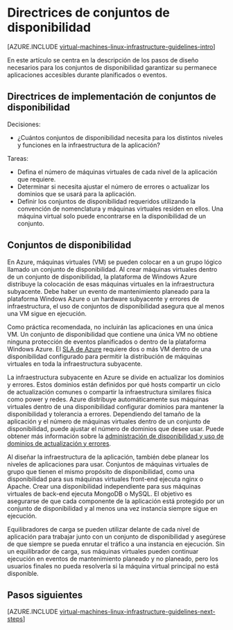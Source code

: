 <properties
    pageTitle="Disponibilidad de establece directrices | Microsoft Azure"
    description="Obtenga información sobre las directrices de diseño e implementación claves para implementar conjuntos de disponibilidad de los servicios de infraestructura de Azure."
    documentationCenter=""
    services="virtual-machines-linux"
    authors="iainfoulds"
    manager="timlt"
    editor=""
    tags="azure-resource-manager"/>

<tags
    ms.service="virtual-machines-linux"
    ms.workload="infrastructure-services"
    ms.tgt_pltfrm="vm-linux"
    ms.devlang="na"
    ms.topic="article"
    ms.date="09/08/2016"
    ms.author="iainfou"/>

# <a name="availability-sets-guidelines"></a>Directrices de conjuntos de disponibilidad

[AZURE.INCLUDE [virtual-machines-linux-infrastructure-guidelines-intro](../../includes/virtual-machines-linux-infrastructure-guidelines-intro.md)] 

En este artículo se centra en la descripción de los pasos de diseño necesarios para los conjuntos de disponibilidad garantizar su permanece aplicaciones accesibles durante planificados o eventos.

## <a name="implementation-guidelines-for-availability-sets"></a>Directrices de implementación de conjuntos de disponibilidad

Decisiones:

- ¿Cuántos conjuntos de disponibilidad necesita para los distintos niveles y funciones en la infraestructura de la aplicación?

Tareas:

- Defina el número de máquinas virtuales de cada nivel de la aplicación que requiere.
- Determinar si necesita ajustar el número de errores o actualizar los dominios que se usará para la aplicación.
- Definir los conjuntos de disponibilidad requeridos utilizando la convención de nomenclatura y máquinas virtuales residen en ellos. Una máquina virtual solo puede encontrarse en la disponibilidad de un conjunto. 

## <a name="availability-sets"></a>Conjuntos de disponibilidad

En Azure, máquinas virtuales (VM) se pueden colocar en a un grupo lógico llamado un conjunto de disponibilidad. Al crear máquinas virtuales dentro de un conjunto de disponibilidad, la plataforma de Windows Azure distribuye la colocación de esas máquinas virtuales en la infraestructura subyacente. Debe haber un evento de mantenimiento planeado para la plataforma Windows Azure o un hardware subyacente y errores de infraestructura, el uso de conjuntos de disponibilidad asegura que al menos una VM sigue en ejecución.

Como práctica recomendada, no incluirán las aplicaciones en una única VM. Un conjunto de disponibilidad que contiene una única VM no obtiene ninguna protección de eventos planificados o dentro de la plataforma Windows Azure. El [SLA de Azure](https://azure.microsoft.com/support/legal/sla/virtual-machines) requiere dos o más VM dentro de una disponibilidad configurado para permitir la distribución de máquinas virtuales en toda la infraestructura subyacente.

La infraestructura subyacente en Azure se divide en actualizar los dominios y errores. Estos dominios están definidos por qué hosts compartir un ciclo de actualización comunes o compartir la infraestructura similares física como power y redes. Azure distribuye automáticamente sus máquinas virtuales dentro de una disponibilidad configurar dominios para mantener la disponibilidad y tolerancia a errores. Dependiendo del tamaño de la aplicación y el número de máquinas virtuales dentro de un conjunto de disponibilidad, puede ajustar el número de dominios que desee usar. Puede obtener más información sobre la [administración de disponibilidad y uso de dominios de actualización y errores](virtual-machines-linux-manage-availability.md).

Al diseñar la infraestructura de la aplicación, también debe planear los niveles de aplicaciones para usar. Conjuntos de máquinas virtuales de grupo que tienen el mismo propósito de disponibilidad, como una disponibilidad para sus máquinas virtuales front-end ejecuta nginx o Apache. Crear una disponibilidad independiente para sus máquinas virtuales de back-end ejecuta MongoDB o MySQL. El objetivo es asegurarse de que cada componente de la aplicación está protegido por un conjunto de disponibilidad y al menos una vez instancia siempre sigue en ejecución.

Equilibradores de carga se pueden utilizar delante de cada nivel de aplicación para trabajar junto con un conjunto de disponibilidad y asegúrese de que siempre se pueda enrutar el tráfico a una instancia en ejecución. Sin un equilibrador de carga, sus máquinas virtuales pueden continuar ejecución en eventos de mantenimiento planeado y no planeado, pero los usuarios finales no pueda resolverla si la máquina virtual principal no está disponible.


## <a name="next-steps"></a>Pasos siguientes
[AZURE.INCLUDE [virtual-machines-linux-infrastructure-guidelines-next-steps](../../includes/virtual-machines-linux-infrastructure-guidelines-next-steps.md)] 
